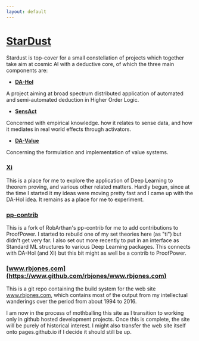 ```yaml
---
layout: default
---
```

# [StarDust](https://github.com/rbjones/StarDust)

Stardust is top-cover for a small constellation of projects which together take aim at cosmic AI with a deductive core, of which the three main components are:

- **[DA-Hol](https://rbjones.github.com/DA-Hol)**

A project aiming at broad spectrum distributed application of automated and semi-automated deduction in Higher Order Logic.

- **[SensAct](https://github.com/rbjones/SensAct)**

Concerned with empirical knowledge. how it relates to sense data, and how it mediates in real world effects through activators.

- **[DA-Value](https://github.com/rbjones/DA-Value)**

Concerning the formulation and implementation of value systems.

### [Xi](https://www.github.com/rbjones/Xi)

This is a place for me to explore the application of Deep Learning to theorem proving, and various other related matters.
  Hardly begun, since at the time I started it my ideas were moving pretty fast and I came up with the DA-Hol idea.
  It remains as a place for me to experiment.


### [pp-contrib](https://www.github.com/rbjones/pp-contrib)

  This is a fork of RobArthan's pp-contrib for me to add contributions to ProofPower.
  I started to rebuild one of my set theories here (as "ti") but didn't get very far.
  I also set out more recently to put in an interface as Standard ML structures to various Deep Learning packages.
  This connects with DA-Hol (and XI) but this bit might as well be a contrib to ProofPower.

### [www.rbjones.com](https://www.github.com/rbjones/www.rbjones.com)

This is a git repo containing the build system for the web site www.rbjones.com, which contains most of the output from my intellectual wanderings over the period from about 1994 to 2016.

I am now in the process of mothballing this site as I transition to working only in github hosted development projects.
  Once this is complete, the site will be purely of historical interest.
  I might also transfer the web site itself onto pages.github.io if I decide it should still be up.
